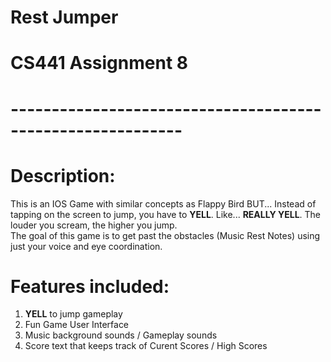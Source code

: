 # Rest Jumper
# CS441 Assignment 8
# -----------------------------------------------------------
# Description:
This is an IOS Game with similar concepts as Flappy Bird BUT...
Instead of tapping on the screen to jump, you have to **YELL**. Like... **REALLY YELL**. The louder you scream, the higher you jump.  
The goal of this game is to get past the obstacles (Music Rest Notes) using just your voice and eye coordination.  

# Features included:
1) **YELL** to jump gameplay
2) Fun Game User Interface 
3) Music background sounds / Gameplay sounds
4) Score text that keeps track of Curent Scores / High Scores

